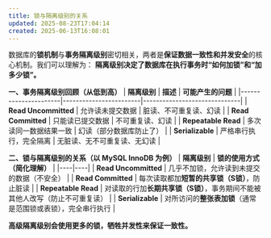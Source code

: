 ```yaml
---
title: 锁与隔离级别的关系
updated: 2025-08-23T17:04:14
created: 2025-06-13T16:08:01
---
```


数据库的**锁机制**与**事务隔离级别**密切相关，两者是**保证数据一致性和并发安全**的核心机制。我们可以理解为：
**隔离级别决定了数据库在执行事务时“如何加锁”和“加多少锁”。**

**一、事务隔离级别回顾（从低到高）**
| **隔离级别**         | **描述**               | **可能产生的问题**           |
|----------------------|------------------------|------------------------------|
| **Read Uncommitted** | 允许读未提交数据       | 脏读、不可重复读、幻读       |
| **Read Committed**   | 只能读已提交数据       | 不可重复读、幻读             |
| **Repeatable Read**  | 多次读同一数据结果一致 | 幻读（部分数据库防止了）     |
| **Serializable**     | 严格串行执行，完全隔离 | 无脏读、无不可重复读、无幻读 |

**二、锁与隔离级别的关系（以 MySQL InnoDB 为例）**
| **隔离级别** | **锁的使用方式（简化理解）** |
|----|----|
| **Read Uncommitted** | 几乎不加锁，允许读到未提交的数据（不安全） |
| **Read Committed** | 每次读取都加**短暂的共享锁（S锁）**，防止脏读 |
| **Repeatable Read** | 对读取的行加**长期共享锁（S锁）**，事务期间不能被其他人改写（防止不可重复读） |
| **Serializable** | 对所访问的**整张表加锁**（通常是范围锁或表锁），完全串行执行 |

**高级隔离级别会使用更多的锁，牺牲并发性来保证一致性。**
